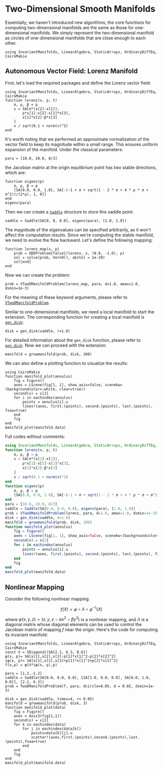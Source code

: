 # Two-Dimensional Smooth Manifolds

Essentially, we haven't introduced new algorithms; the core functions for computing two-dimensional manifolds are the same as those for one-dimensional manifolds. We simply represent the two-dimensional manifold as circles of one-dimensional manifolds that are close enough to each other.

```@setup lorenz
using InvariantManifolds, LinearAlgebra, StaticArrays, OrdinaryDiffEq, CairoMakie
```
## Autonomous Vector Field: Lorenz Manifold
First, let's load the required packages and define the Lorenz vector field:
```@repl lorenz
using InvariantManifolds, LinearAlgebra, StaticArrays, OrdinaryDiffEq, CairoMakie
function lorenz(x, p, t)
    σ, ρ, β = p
    v = SA[σ*(x[2]-x[1]),
        ρ*x[1]-x[2]-x[1]*x[3],
        x[1]*x[2]-β*x[3]
    ]
    v / sqrt(0.1 + norm(v)^2)
end
```

It's worth noting that we performed an approximate normalization of the vector field to keep its magnitude within a small range. This ensures uniform expansion of the manifold. Under the classical parameters:
```@repl lorenz
para = [10.0, 28.0, 8/3]
```
the Jacobian matrix at the origin equilibrium point has two stable directions, which are:
```@example lorenz
function eigenv(p)
    σ, ρ, β = p
    [SA[0.0, 0.0, 1.0], SA[-(-1 + σ + sqrt(1 - 2 * σ + 4 * ρ * σ + σ^2))/(2*ρ), 1, 0]]
end
eigenv(para)
```
Then we can create a [`Saddle`](@ref) structure to store this saddle point:
```@repl lorenz
saddle = Saddle(SA[0, 0, 0.0], eigenv(para), [1.0, 1.0])
```
The magnitude of the eigenvalues can be specified arbitrarily, as it won't affect the computation results. Since we're computing the stable manifold, we need to evolve the flow backward. Let's define the following mapping:
```@repl lorenz
function lorenz_map(x, p)
    prob = ODEProblem{false}(lorenz, x, (0.0, -1.0), p)
    sol = solve(prob, Vern9(), abstol = 1e-10)
    sol[end]
end
```

Now we can create the problem:
```@repl lorenz
prob = VTwoDManifoldProblem(lorenz_map, para, d=1.0, amax=1.0, dsmin=1e-3)
```
For the meaning of these keyword arguments, please refer to [`VTwoDManifoldProblem`](@ref).

Similar to one-dimensional manifolds, we need a local manifold to start the extension. The corresponding function for creating a local manifold is [`gen_disk`](@ref):
```@repl lorenz
disk = gen_disk(saddle, r=1.0)
```
For detailed information about the `gen_disk` function, please refer to [`gen_disk`](@ref). Now we can proceed with the extension:
```@repl lorenz
manifold = growmanifold(prob, disk, 200)
```

We can also define a plotting function to visualize the results:
```@example lorenz
using CairoMakie
function manifold_plot(annulus)
    fig = Figure()
    axes = LScene(fig[1, 1], show_axis=false, scenekw=(backgroundcolor=:white, clear=true))
    second(x) = x[2]
    for i in eachindex(annulus)
        points = annulus[i].u
        lines!(axes, first.(points), second.(points), last.(points), fxaa=true)
    end
    fig
end
manifold_plot(manifold.data)
```

Full codes without comments:
```julia
using InvariantManifolds, LinearAlgebra, StaticArrays, OrdinaryDiffEq, CairoMakie
function lorenz(x, p, t)
    σ, ρ, β = p
    v = SA[σ*(x[2]-x[1]),
        ρ*x[1]-x[2]-x[1]*x[3],
        x[1]*x[2]-β*x[3]
    ]
    v / sqrt(0.1 + norm(v)^2)
end
function eigenv(p)
    σ, ρ, β = p
    [SA[0.0, 0.0, 1.0], SA[-(-1 + σ + sqrt(1 - 2 * σ + 4 * ρ * σ + σ^2))/(2*ρ), 1, 0]]
end
para = [10.0, 28.0, 8/3]
saddle = Saddle(SA[0.0, 0.0, 0.0], eigenv(para), [1.0, 1.0])
prob = VTwoDManifoldProblem(lorenz, para, d=1.0, amax=1.0, dsmin=1e-3)
disk = gen_disk(saddle, r=1.0)
manifold = growmanifold(prob, disk, 200)
function manifold_plot(annulus)
    fig = Figure()
    axes = LScene(fig[1, 1], show_axis=false, scenekw=(backgroundcolor=:white, clear=true))
    second(x) = x[2]
    for i in eachindex(annulus)
        points = annulus[i].u
        lines!(axes, first.(points), second.(points), last.(points), fxaa=true)
    end
    fig
end
manifold_plot(manifold.data)
```


## Nonlinear Mapping

Consider the following nonlinear mapping:

```math
f(X)=\varphi\circ\Lambda\circ\varphi^{-1}(X)
```
where $\varphi(x,y,z)=(x,y,z-\alpha x^2-\beta y^2)$ is a nonlinear mapping, and $\Lambda$ is a diagonal matrix whose diagonal elements can be used to control the Jacobian matrix of mapping $f$ near the origin. Here's the code for computing its invariant manifold:
```@example nonlinearmap
using InvariantManifolds, LinearAlgebra, StaticArrays, OrdinaryDiffEq, CairoMakie
const Λ = SDiagonal(SA[2.1, 6.3, 0.6])
φ(x, p)= SA[x[1],x[2],x[3]-p[1]*x[1]^2-p[2]*x[2]^2]
iφ(x, p)= SA[x[1],x[2],x[3]+p[1]*x[1]^2+p[2]*x[2]^2]
f(x,p) = φ(Λ*iφ(x, p),p)

para = [1.2,-1.2]
saddle = Saddle(SA[0.0, 0.0, 0.0], [SA[1.0, 0.0, 0.0], SA[0.0, 1.0, 0.0]], [2.1, 6.3])
prob = TwoDManifoldProblem(f, para, dcircle=0.05, d = 0.02, dsmin=1e-3)

disk = gen_disk(saddle, times=4, r= 0.05)
manifold = growmanifold(prob, disk, 3)
function manifold_plot(data)
    fig = Figure()
    axes = Axis3(fig[1,1])
    second(x) = x[2]
    for k in eachindex(data)
        for j in eachindex(data[k])
            points=data[k][j].u
            scatter!(axes,first.(points),second.(points),last.(points),fxaa=true)
        end
    end
    fig
end
manifold_plot(manifold.data)
```